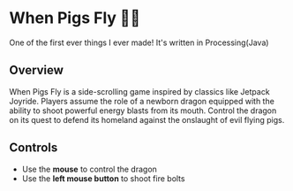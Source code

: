 # When Pigs Fly 🐉🐷

One of the first ever things I ever made! It's written in Processing(Java)

## Overview
When Pigs Fly is a side-scrolling game inspired by classics like Jetpack Joyride. Players assume the role of a newborn dragon equipped with the ability to shoot powerful energy blasts from its mouth. Control the dragon on its quest to defend its homeland against the onslaught of evil flying pigs.

## Controls
- Use the **mouse** to control the dragon
- Use the **left mouse button** to shoot fire bolts






